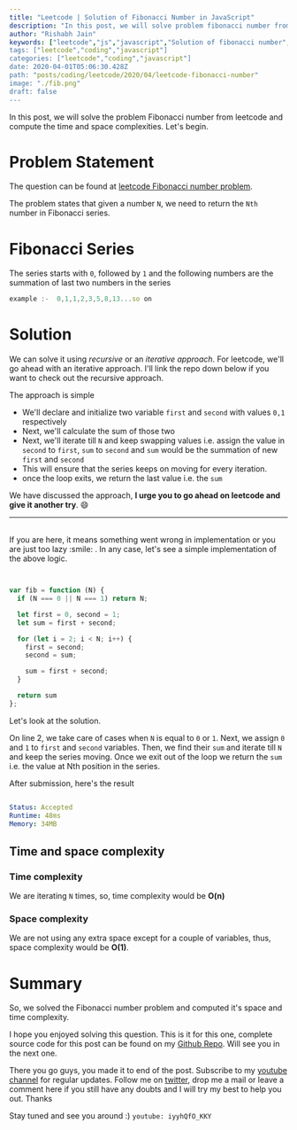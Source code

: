 ```yaml
---
title: "Leetcode | Solution of Fibonacci Number in JavaScript"
description: "In this post, we will solve problem fibonacci number from leetcode and compute the time and space complexities. Let's begin."
author: "Rishabh Jain"
keywords: ["leetcode","js","javascript","Solution of fibonacci number","rishabh","jain","rishabh jain","rishabh1403","blog","competitive","coding","programming","tech","technology", interview", "interview questions"]
tags: ["leetcode","coding","javascript"]
categories: ["leetcode","coding","javascript"]
date: 2020-04-01T05:06:30.428Z
path: "posts/coding/leetcode/2020/04/leetcode-fibonacci-number"
image: "./fib.png"
draft: false
---
```


In this post, we will solve the problem Fibonacci number from leetcode and compute the time and space complexities. Let's begin.
<!--more-->

# Problem Statement
The question can be found at [leetcode Fibonacci number problem](https://leetcode.com/problems/fibonacci-number/).

The problem states that given a number `N`, we need to return the `Nth` number in
Fibonacci series.

# Fibonacci Series

The series starts with `0`, followed by `1` and the following numbers are the summation
of last two numbers in the series
```js
example :-  0,1,1,2,3,5,8,13...so on
```

# Solution

We can solve it using *recursive* or an *iterative approach*. For leetcode, we'll go
ahead with an iterative approach. I'll link the repo down below if you want to
check out the recursive approach.

The approach is simple
- We'll declare and initialize two variable `first` and `second` with values `0,1` respectively
- Next, we'll calculate the sum of those two
- Next, we'll iterate till `N` and keep swapping values i.e. assign the value in `second`
  to `first`, `sum` to `second` and `sum` would be the summation of new `first` and `second`
- This will ensure that the series keeps on moving for every iteration.
- once the loop exits, we return the last value i.e. the `sum`

We have discussed the approach, **I urge you to go ahead on leetcode and give it another try**. :smile:

<hr />
<br />
If you are here, it means something went wrong in implementation or you are just too lazy :smile: . In any case, let's see a simple implementation of the above logic.

```js


var fib = function (N) {
  if (N === 0 || N === 1) return N;

  let first = 0, second = 1;
  let sum = first + second;

  for (let i = 2; i < N; i++) {
    first = second;
    second = sum;

    sum = first + second;
  }

  return sum
};

```

Let's look at the solution.

On line 2, we take care of cases when `N` is equal to `0` or `1`. Next, we assign `0`
and `1` to `first` and `second` variables. Then, we find their `sum` and iterate till `N`
and keep the series moving. Once we exit out of the loop we return the `sum` i.e.
the value at Nth position in the series.

After submission, here's the result

```yaml

Status: Accepted
Runtime: 48ms
Memory: 34MB

```

## Time and space complexity

### Time complexity

We are iterating `N` times, so, time complexity would be **O(n)**

### Space complexity

We are not using any extra space except for a couple of variables, thus, space
complexity would be **O(1)**.

# Summary

So, we solved the Fibonacci number problem and computed it's space and time complexity.

I hope you enjoyed solving this question. This is it for this one, complete source code for this post can be found on my [Github Repo](https://github.com/rishabh1403/leetcode-javascript-solutions). Will see you in the next one.

There you go guys, you made it to end of the post.  Subscribe to my [youtube channel](https://www.youtube.com/rishabh1403) for regular updates. Follow me on [twitter](https://www.twitter.com/rishabhjain1403), drop me a mail or leave a comment here if you still have any doubts and I will try my best to help you out. Thanks

Stay tuned and see you around :)
`youtube: iyyhQfO_KKY`